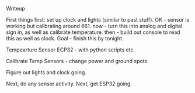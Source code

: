 Writeup

First things first: set up clock and lights (similar to past stuff).
OK - sensor is working but calibrating around 661.
now - turn this into analog and digital sign in, as well as calibrate temperature.
then - build out console to read this as well as clock. Goal - finish this by tonight.

Tempearture Sensor
ECP32 - with python scripts etc.

Calibrate Temp Sensors - change power and ground spots. 

Figure out lights and clock going.

Next, do any sensor activity.
Next, get ESP32 going.
